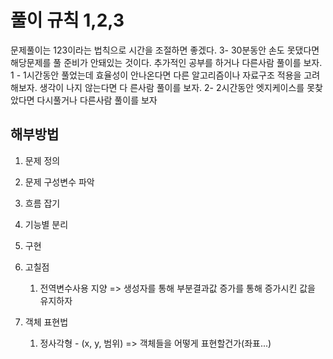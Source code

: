 # 풀이 규칙  1,2,3
문제풀이는 123이라는 법칙으로 시간을 조절하면 좋겠다.
3- 30분동안 손도 못댔다면 해당문제를 풀 준비가 안돼있는 것이다. 추가적인 공부를 하거나 다른사람 풀이를 보자.
1 - 1시간동안 풀었는데 효율성이 안나온다면 다른 알고리즘이나 자료구조 적용을 고려해보자. 생각이 나지 않는다면 다 른사람 풀이를 보자.
2- 2시간동안 엣지케이스를 못찾았다면 다시풀거나 다른사람 풀이를 보자


## 해부방법
1. 문제 정의
2. 문제 구성변수 파악
3. 흐름 잡기
4. 기능별 분리
5. 구현 

1. 고칠점
    1. 전역변수사용 지양 => 생성자를 통해 부분결과값 증가를 통해 증가시킨 값을 유지하자
1. 객체 표현법
   1. 정사각형 - (x, y, 범위) => 객체들을 어떻게 표현할건가(좌표...)

